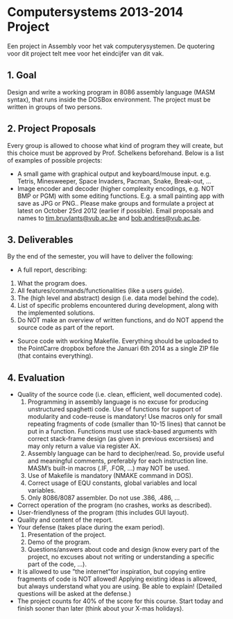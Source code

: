 Computersystems 2013-2014 Project
=================================

Een project in Assembly voor het vak computerysystemen. De quotering voor dit project telt mee voor het eindcijfer van dit vak.

## 1. Goal

Design and write a working program in 8086 assembly language (MASM syntax), that runs inside the DOSBox environment.
The project must be written in groups of two persons.

## 2. Project Proposals

Every group is allowed to choose what kind of program they will create, but this choice must be approved by Prof.
Schelkens beforehand. Below is a list of examples of possible projects:

 * A small game with graphical output and keyboard/mouse input.
   e.g. Tetris, Minesweeper, Space Invaders, Pacman, Snake, Break-out, ...
 *  Image encoder and decoder (higher complexity encodings, e.g. NOT BMP or PGM) with some editing functions.
    E.g. a small painting app with save as JPG or PNG..
    Please make groups and formulate a project at latest on October 25rd 2012 (earlier if possible). Email proposals
    and names to tim.bruylants@vub.ac.be and bob.andries@vub.ac.be.
## 3. Deliverables

By the end of the semester, you will have to deliver the following:

 * A full report, describing:
 1. What the program does.
 2. All features/commands/functionalities (like a users guide).
 3. The (high level and abstract) design (i.e. data model behind the code).
 4. List of specific problems encountered during development, along with the implemented solutions.
 5. Do NOT make an overview of written functions, and do NOT append the source code as part of the report.
 * Source code with working Makefile.
   Everything should be uploaded to the PointCarre dropbox before the Januari 6th 2014 as a single ZIP file (that
   contains everything).

## 4. Evaluation

 * Quality of the source code (i.e. clean, efficient, well documented code).
   1. Programming in assembly language is no excuse for producing unstructured spaghetti code. Use of functions
      for support of modularity and code-reuse is mandatory! Use macros only for small repeating fragments of
      code (smaller than 10-15 lines) that cannot be put in a function. Functions must use stack-based arguments
      with correct stack-frame design (as given in previous excersises) and may only return a value via register
      AX.
   2. Assembly language can be hard to decipher/read. So, provide useful and meaningful comments, preferably
      for each instruction line.
      MASM’s built-in macros (.IF, .FOR, ...) may NOT be used.
   3.  Use of Makefile is mandatory (NMAKE command in DOS).
   4. Correct usage of EQU constants, global variables and local variables.
   5. Only 8086/8087 assembler. Do not use .386, .486, ...
 * Correct operation of the program (no crashes, works as described).
 * User-friendlyness of the program (this includes GUI layout).
 * Quality and content of the report.
 * Your defense (takes place during the exam period).
   1. Presentation of the project.
   2. Demo of the program.
   3. Questions/answers about code and design (know every part of the project, no excuses about not writing or
      understanding a specific part of the code, ...).
 * It is allowed to use ”the internet”for inspiration, but copying entire fragments of code is NOT allowed! Applying
   existing ideas is allowed, but always understand what you are using. Be able to explain! (Detailed questions will
   be asked at the defense.)
 * The project counts for 40% of the score for this course. Start today and finish sooner than later (think about
   your X-mas holidays).
